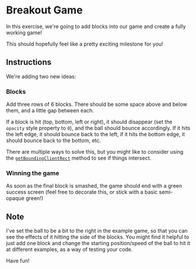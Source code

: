 # Breakout Game

In this exercise, we're going to add blocks into our game and create a fully working game!

This should hopefully feel like a pretty exciting milestone for you!

## Instructions

We're adding two new ideas:

### Blocks

Add three rows of 6 blocks. There should be some space above and below them, and a little gap between each.

If a block is hit (top, bottom, left or right), it should disappear (set the `opacity` style property to `0`), and the ball should bounce accordingly. If it hits the left edge, it should bounce back to the left, if it hits the bottom edge, it should bounce back to the bottom, etc.

There are multiple ways to solve this, but you might like to consider using the [`getBoundingClientRect`](https://developer.mozilla.org/en-US/docs/Web/API/Element/getBoundingClientRect) method to see if things intersect.

### Winning the game

As soon as the final block is smashed, the game should end with a green success screen (feel free to decorate this, or stick with a basic semi-opaque green!)

## Note

I've set the ball to be a bit to the right in the example game, so that you can see the effects of it hitting the side of the blocks. You might find it helpful to just add one block and change the starting position/speed of the ball to hit it at different examples, as a way of testing your code.

Have fun!
